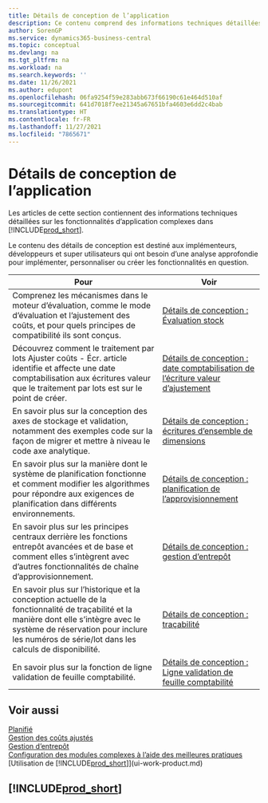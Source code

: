 ```yaml
---
title: Détails de conception de l’application
description: Ce contenu comprend des informations techniques détaillées sur les fonctionnalités d’application complexes dans Business Central.
author: SorenGP
ms.service: dynamics365-business-central
ms.topic: conceptual
ms.devlang: na
ms.tgt_pltfrm: na
ms.workload: na
ms.search.keywords: ''
ms.date: 11/26/2021
ms.author: edupont
ms.openlocfilehash: 06fa9254f59e283abb673f66190c61e464d510af
ms.sourcegitcommit: 641d7018f7ee21345a67651bfa4603e6dd2c4bab
ms.translationtype: HT
ms.contentlocale: fr-FR
ms.lasthandoff: 11/27/2021
ms.locfileid: "7865671"
---
```

# <a name="application-design-details"></a>Détails de conception de l’application

Les articles de cette section contiennent des informations techniques détaillées sur les fonctionnalités d’application complexes dans [!INCLUDE[prod_short](includes/prod_short.md)].  

Le contenu des détails de conception est destiné aux implémenteurs, développeurs et super utilisateurs qui ont besoin d’une analyse approfondie pour implémenter, personnaliser ou créer les fonctionnalités en question.  

|**Pour**|**Voir**|  
|------------|-------------|  
|Comprenez les mécanismes dans le moteur d’évaluation, comme le mode d’évaluation et l’ajustement des coûts, et pour quels principes de compatibilité ils sont conçus.|[Détails de conception : Évaluation stock](design-details-inventory-costing.md)|  
|Découvrez comment le traitement par lots Ajuster coûts - Écr. article identifie et affecte une date comptabilisation aux écritures valeur que le traitement par lots est sur le point de créer.|[Détails de conception : date comptabilisation de l’écriture valeur d’ajustement](design-details-inventory-adjustment-value-entry-posting-date.md)|
|En savoir plus sur la conception des axes de stockage et validation, notamment des exemples code sur la façon de migrer et mettre à niveau le code axe analytique.|[Détails de conception : écritures d’ensemble de dimensions](design-details-dimension-set-entries-overview.md)|
|En savoir plus sur la manière dont le système de planification fonctionne et comment modifier les algorithmes pour répondre aux exigences de planification dans différents environnements.|[Détails de conception : planification de l’approvisionnement](design-details-supply-planning.md)|  
|En savoir plus sur les principes centraux derrière les fonctions entrepôt avancées et de base et comment elles s’intègrent avec d’autres fonctionnalités de chaîne d’approvisionnement.|[Détails de conception : gestion d’entrepôt](design-details-warehouse-management.md)|  
|En savoir plus sur l’historique et la conception actuelle de la fonctionnalité de traçabilité et la manière dont elle s’intègre avec le système de réservation pour inclure les numéros de série/lot dans les calculs de disponibilité.|[Détails de conception : traçabilité](design-details-item-tracking.md)|  
|En savoir plus sur la fonction de ligne validation de feuille comptabilité.|[Détails de conception : Ligne validation de feuille comptabilité](design-details-general-journal-post-line.md)|

## <a name="see-also"></a>Voir aussi

[Planifié](production-planning.md)  
[Gestion des coûts ajustés](finance-manage-inventory-costs.md)  
[Gestion d’entrepôt](warehouse-manage-warehouse.md)  
[Configuration des modules complexes à l’aide des meilleures pratiques](set-up-complex-application-areas-using-best-practices.md)  
[Utilisation de [!INCLUDE[prod_short](includes/prod_short.md)]](ui-work-product.md)  

## [!INCLUDE[prod_short](includes/free_trial_md.md)]  
